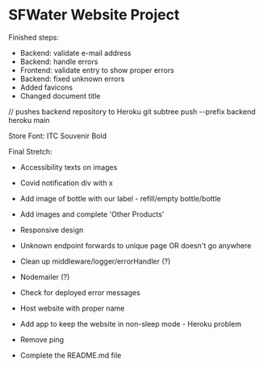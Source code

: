 # SFWater Website Project

Finished steps:
- Backend: validate e-mail address 
- Backend: handle errors
- Frontend: validate entry to show proper errors
- Backend: fixed unknown errors
- Added favicons
- Changed document title

// pushes backend repository to Heroku
git subtree push --prefix backend heroku main 

Store Font: ITC Souvenir Bold

Final Stretch:
- Accessibility texts on images
- Covid notification div with x
- Add image of bottle with our label - refill/empty bottle/bottle
- Add images and complete 'Other Products'
- Responsive design

- Unknown endpoint forwards to unique page OR doesn't go anywhere
- Clean up middleware/logger/errorHandler (?)
- Nodemailer (?)
- Check for deployed error messages

- Host website with proper name
- Add app to keep the website in non-sleep mode - Heroku problem
- Remove ping
- Complete the README.md file